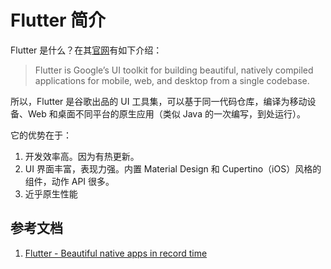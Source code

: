 # Flutter 简介

Flutter 是什么？在其[官网][1]有如下介绍：

> Flutter is Google’s UI toolkit for building beautiful, natively compiled applications for mobile, web, and desktop from a single codebase.

所以，Flutter 是谷歌出品的 UI 工具集，可以基于同一代码仓库，编译为移动设备、Web 和桌面不同平台的原生应用（类似 Java 的一次编写，到处运行）。

它的优势在于：

1. 开发效率高。因为有热更新。
1. UI 界面丰富，表现力强。内置 Material Design 和 Cupertino（iOS）风格的组件，动作 API 很多。
1. 近乎原生性能

## 参考文档

1. [Flutter - Beautiful native apps in record time][1]

[1]: https://flutter.dev/ "Flutter"